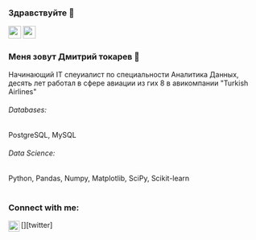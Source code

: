 ### Здравствуйте 👋

<p><a href="https://spb.hh.ru/resume/671660efff0bf3cf740039ed1f6f5265793070"><img src="https://img.shields.io/badge/linkedin-%230077B5.svg?&style=for-the-badge&logo=linkedin&logoColor=white" height=25></a> <a href="https://medium.com/@akylson"><img src="https://img.shields.io/badge/medium-%2312100E.svg?&style=for-the-badge&logo=medium&logoColor=white" height=25></a></p>

### Меня зовут Дмитрий токарев :raising_hand: 

Начинающий IT спеуиалист по специальности Аналитика Данных, десять лет работал в сфере авиации из гих 8 в авикомпании "Turkish Airlines"

###### Databases: 
PostgreSQL, MySQL

###### Data Science: 
Python, Pandas, Numpy, Matplotlib, SciPy, Scikit-learn
<br><br>
### Connect with me:
[<img align="left" alt="Dmitrii Tokarev | VK" width="22px" src="https://cdn.jsdelivr.net/npm/simple-icons@v3/icons/twitter.svg" />][twitter]
